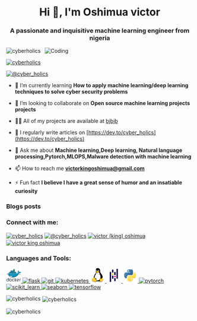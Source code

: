 <h1 align="center">Hi 👋, I'm Oshimua victor</h1>
<h3 align="center">A passionate and inquisitive machine learning engineer from nigeria</h3>
<img align="right" alt="Coding" width="400" src="https://img.freepik.com/free-vector/young-boy-fixing-robot_1308-77790.jpg?w=740&t=st=1695897486~exp=1695898086~hmac=d537ae180f10549c6a16b4deb8a4a53229cb8d8799e20457875cd974d97b3374”>

<p align="left"> <img src="https://komarev.com/ghpvc/?username=cyberholics&label=Profile%20views&color=0e75b6&style=flat" alt="cyberholics" /> </p>

<p align="left"> <a href="https://github.com/ryo-ma/github-profile-trophy"><img src="https://github-profile-trophy.vercel.app/?username=cyberholics" alt="cyberholics" /></a> </p>

<p align="left"> <a href="https://twitter.com/@cyber_holics" target="blank"><img src="https://img.shields.io/twitter/follow/@cyber_holics?logo=twitter&style=for-the-badge" alt="@cyber_holics" /></a> </p>

- 🌱 I’m currently learning **How to apply machine learning/deep learning techniques to solve cyber security problems**

- 👯 I’m looking to collaborate on **Open source machine learning projects projects**

- 👨‍💻 All of my projects are available at [bjbjb](bjbjb)

- 📝 I regularly write articles on [https://dev.to/cyber_holics](https://dev.to/cyber_holics)

- 💬 Ask me about **Machine learning,Deep learning, Natural language processing,Pytorch,MLOPS,Malware detection with machine learning**

- 📫 How to reach me **victorkingoshimua@gmail.com**

- ⚡ Fun fact **I believe I have a great sense of humor and an insatiable curiosity**

### Blogs posts
<!-- BLOG-POST-LIST:START -->
<!-- BLOG-POST-LIST:END -->

<h3 align="left">Connect with me:</h3>
<p align="left">
<a href="https://dev.to/cyber_holics" target="blank"><img align="center" src="https://raw.githubusercontent.com/rahuldkjain/github-profile-readme-generator/master/src/images/icons/Social/devto.svg" alt="cyber_holics" height="30" width="40" /></a>
<a href="https://twitter.com/@cyber_holics" target="blank"><img align="center" src="https://raw.githubusercontent.com/rahuldkjain/github-profile-readme-generator/master/src/images/icons/Social/twitter.svg" alt="@cyber_holics" height="30" width="40" /></a>
<a href="https://linkedin.com/in/victor (king) oshimua" target="blank"><img align="center" src="https://raw.githubusercontent.com/rahuldkjain/github-profile-readme-generator/master/src/images/icons/Social/linked-in-alt.svg" alt="victor (king) oshimua" height="30" width="40" /></a>
<a href="https://kaggle.com/victor king oshimua" target="blank"><img align="center" src="https://raw.githubusercontent.com/rahuldkjain/github-profile-readme-generator/master/src/images/icons/Social/kaggle.svg" alt="victor king oshimua" height="30" width="40" /></a>
</p>

<h3 align="left">Languages and Tools:</h3>
<p align="left"> <a href="https://www.docker.com/" target="_blank" rel="noreferrer"> <img src="https://raw.githubusercontent.com/devicons/devicon/master/icons/docker/docker-original-wordmark.svg" alt="docker" width="40" height="40"/> </a> <a href="https://flask.palletsprojects.com/" target="_blank" rel="noreferrer"> <img src="https://www.vectorlogo.zone/logos/pocoo_flask/pocoo_flask-icon.svg" alt="flask" width="40" height="40"/> </a> <a href="https://git-scm.com/" target="_blank" rel="noreferrer"> <img src="https://www.vectorlogo.zone/logos/git-scm/git-scm-icon.svg" alt="git" width="40" height="40"/> </a> <a href="https://kubernetes.io" target="_blank" rel="noreferrer"> <img src="https://www.vectorlogo.zone/logos/kubernetes/kubernetes-icon.svg" alt="kubernetes" width="40" height="40"/> </a> <a href="https://www.linux.org/" target="_blank" rel="noreferrer"> <img src="https://raw.githubusercontent.com/devicons/devicon/master/icons/linux/linux-original.svg" alt="linux" width="40" height="40"/> </a> <a href="https://pandas.pydata.org/" target="_blank" rel="noreferrer"> <img src="https://raw.githubusercontent.com/devicons/devicon/2ae2a900d2f041da66e950e4d48052658d850630/icons/pandas/pandas-original.svg" alt="pandas" width="40" height="40"/> </a> <a href="https://www.python.org" target="_blank" rel="noreferrer"> <img src="https://raw.githubusercontent.com/devicons/devicon/master/icons/python/python-original.svg" alt="python" width="40" height="40"/> </a> <a href="https://pytorch.org/" target="_blank" rel="noreferrer"> <img src="https://www.vectorlogo.zone/logos/pytorch/pytorch-icon.svg" alt="pytorch" width="40" height="40"/> </a> <a href="https://scikit-learn.org/" target="_blank" rel="noreferrer"> <img src="https://upload.wikimedia.org/wikipedia/commons/0/05/Scikit_learn_logo_small.svg" alt="scikit_learn" width="40" height="40"/> </a> <a href="https://seaborn.pydata.org/" target="_blank" rel="noreferrer"> <img src="https://seaborn.pydata.org/_images/logo-mark-lightbg.svg" alt="seaborn" width="40" height="40"/> </a> <a href="https://www.tensorflow.org" target="_blank" rel="noreferrer"> <img src="https://www.vectorlogo.zone/logos/tensorflow/tensorflow-icon.svg" alt="tensorflow" width="40" height="40"/> </a> </p>

<p><img align="left" src="https://github-readme-stats.vercel.app/api/top-langs?username=cyberholics&show_icons=true&locale=en&layout=compact" alt="cyberholics" /></p>

<p>&nbsp;<img align="center" src="https://github-readme-stats.vercel.app/api?username=cyberholics&show_icons=true&locale=en" alt="cyberholics" /></p>

<p><img align="center" src="https://github-readme-streak-stats.herokuapp.com/?user=cyberholics&" alt="cyberholics" /></p>

